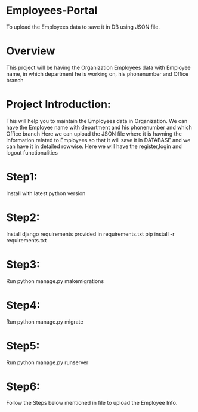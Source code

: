 # Employees-Portal
To upload the Employees data to save it in DB using JSON file.
# Overview
This project will be having the Organization Employees data with Employee name, in which department he is working on, his phonenumber and Office branch

# Project Introduction:
This will help you to maintain the Employees data in Organization.
We can have the Employee name with department and his phonenumber and which Office branch
Here we can upload the JSON file where it is havning the information related to Employees so that it will save it in DATABASE and we can have it in detailed rowwise.
Here we will have the register,login and logout functionalities

# Step1:
Install with latest python version

# Step2:
Install django requirements provided in requirements.txt
pip install -r requirements.txt

# Step3:
Run python manage.py makemigrations

# Step4:
Run python manage.py migrate

# Step5:
Run python manage.py runserver

# Step6:
Follow the Steps below mentioned in file to upload the Employee Info.
